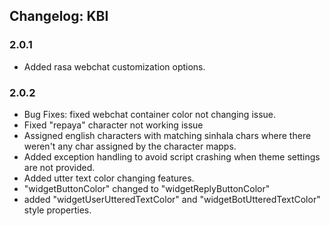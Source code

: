 ## Changelog: KBI

### 2.0.1
- Added rasa webchat customization options.

### 2.0.2
- Bug Fixes: fixed webchat container color not changing issue.
- Fixed "repaya" character not working issue
- Assigned english characters with matching sinhala chars where there weren't any char assigned by the character mapps.
- Added exception handling to avoid script crashing when theme settings are not provided.
- Added utter text color changing features.
- "widgetButtonColor" changed to "widgetReplyButtonColor"
- added "widgetUserUtteredTextColor" and "widgetBotUtteredTextColor" style properties.
 
